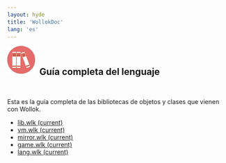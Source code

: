 ```yaml
---
layout: hyde
title: 'WollokDoc'
lang: 'es'
--- 
```


<div class="container">
<img src="/images/documentation/wollokDoc.png" height="64" width="64" align="left" style="padding: 0px;"/>
<br>
<h2>&nbsp;&nbsp;Guía completa del lenguaje</h2>
<br>
</div>

<div class="container">
<p>
	Esta es la guía completa de las bibliotecas de objetos y clases que vienen con Wollok.
</p>
</div>

<div class="container">
	<ul class="nav breadcrumb nav-tabs nav-justified" role="tablist">
		<li class="nav-item">
			<a id="lib" class="nav-link wollokNavLink" href="javascript:selectFile('lib')">lib.wlk <span class="sr-only">(current)</span></a>
		</li>
		 <li class="nav-item">
			<a id="vm" class="nav-link wollokNavLink" href="javascript:selectFile('vm')">vm.wlk <span class="sr-only">(current)</span></a>
		</li>
		 <li class="nav-item">
			<a id="mirror" class="nav-link wollokNavLink" href="javascript:selectFile('mirror')">mirror.wlk <span class="sr-only">(current)</span></a>
		</li>
		 <li class="nav-item">
			<a id="game" class="nav-link wollokNavLink" href="javascript:selectFile('game')">game.wlk <span class="sr-only">(current)</span></a>
		</li>
		 <li class="nav-item">
			<a id="lang" class="nav-link wollokNavLink" href="javascript:selectFile('lang')">lang.wlk <span class="sr-only">(current)</span></a>
		</li>
	</ul>
</div>

<div class="tab-content card container">
	<div id="content" style="padding-top: 1rem;"/>
</div>

<script>
selectFile("lang")
</script>
